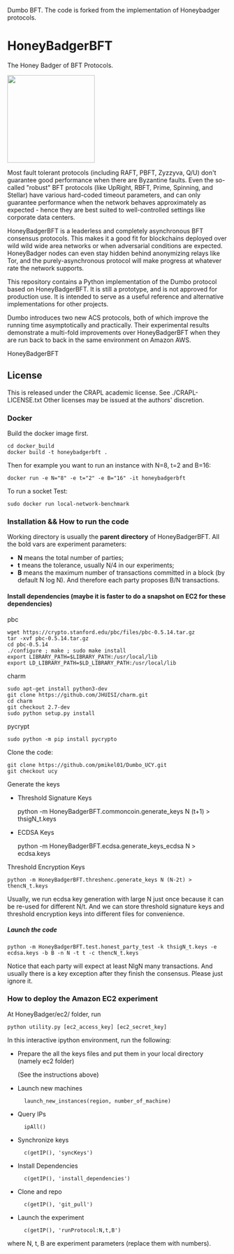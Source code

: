 Dumbo BFT. The code is forked from the implementation of Honeybadger protocols.

# HoneyBadgerBFT
The Honey Badger of BFT Protocols.

<img width=200 src="http://i.imgur.com/wqzdYl4.png"/>


Most fault tolerant protocols (including RAFT, PBFT, Zyzzyva, Q/U) don't guarantee 
good performance when there are Byzantine faults. Even the so-called "robust" BFT protocols 
(like UpRight, RBFT, Prime, Spinning, and Stellar) have various hard-coded timeout parameters, 
and can only guarantee performance when the network behaves approximately as expected - hence they 
are best suited to well-controlled settings like corporate data centers.

HoneyBadgerBFT is a leaderless and completely asynchronous BFT consensus protocols.
This makes it a good fit for blockchains deployed over wild wild wide area networks
or when adversarial conditions are expected.
HoneyBadger nodes can even stay hidden behind anonymizing relays like Tor, and
the purely-asynchronous protocol will make progress at whatever rate the
network supports.

This repository contains a Python implementation of the Dumbo protocol based on HoneyBadgerBFT.
It is still a prototype, and is not approved for production use. It is intended
to serve as a useful reference and alternative implementations for other projects.

Dumbo introduces two new ACS protocols, both of which improve the running time
asymptotically and practically. Their experimental results demonstrate a multi-fold 
improvements over HoneyBadgerBFT when they are run back to back in
the same environment on Amazon AWS.

HoneyBadgerBFT

## License
This is released under the CRAPL academic license. See ./CRAPL-LICENSE.txt
Other licenses may be issued at the authors' discretion.

### Docker

Build the docker image first.

    cd docker_build
    docker build -t honeybadgerbft .

Then for example you want to run an instance with N=8, t=2 and B=16:

    docker run -e N="8" -e t="2" -e B="16" -it honeybadgerbft
    
To run a socket Test:

    sudo docker run local-network-benchmark
    

### Installation && How to run the code

Working directory is usually the **parent directory** of HoneyBadgerBFT. All the bold vars are experiment parameters:

+ **N** means the total number of parties;
+ **t** means the tolerance, usually N/4 in our experiments;
+ **B** means the maximum number of transactions committed in a block (by default N log N). And therefore each party proposes B/N transactions.

#### Install dependencies (maybe it is faster to do a snapshot on EC2 for these dependencies)
pbc


    wget https://crypto.stanford.edu/pbc/files/pbc-0.5.14.tar.gz
    tar -xvf pbc-0.5.14.tar.gz
    cd pbc-0.5.14
    ./configure ; make ; sudo make install
    export LIBRARY_PATH=$LIBRARY_PATH:/usr/local/lib
    export LD_LIBRARY_PATH=$LD_LIBRARY_PATH:/usr/local/lib

charm


    sudo apt-get install python3-dev
    git clone https://github.com/JHUISI/charm.git
    cd charm
    git checkout 2.7-dev
    sudo python setup.py install



pycrypt


    sudo python -m pip install pycrypto

Clone the code:

    git clone https://github.com/pmikel01/Dumbo_UCY.git
    git checkout ucy

Generate the keys
+ Threshold Signature Keys

    python -m HoneyBadgerBFT.commoncoin.generate_keys N (t+1) > thsigN_t.keys

+ ECDSA Keys

    python -m HoneyBadgerBFT.ecdsa.generate_keys_ecdsa N > ecdsa.keys

Threshold Encryption Keys

    python -m HoneyBadgerBFT.threshenc.generate_keys N (N-2t) > thencN_t.keys

Usually, we run ecdsa key generation with large N just once because it can be re-used for different N/t.
And we can store threshold signature keys and threshold encryption keys into different files for convenience.

##### Launch the code
    python -m HoneyBadgerBFT.test.honest_party_test -k thsigN_t.keys -e ecdsa.keys -b B -n N -t t -c thencN_t.keys

Notice that each party will expect at least NlgN many transactions. And usually there is a key exception after they finish the consensus. Please just ignore it.

### How to deploy the Amazon EC2 experiment

At HoneyBadger/ec2/ folder, run

    python utility.py [ec2_access_key] [ec2_secret_key]

In this interactive ipython environment, run the following:

+ Prepare the all the keys files and put them in your local directory (namely ec2 folder)
	
	(See the instructions above)

+ Launch new machines
        
        launch_new_instances(region, number_of_machine)

+ Query IPs

        ipAll()

+ Synchronize keys
    
        c(getIP(), 'syncKeys')

+ Install Dependencies
    
        c(getIP(), 'install_dependencies')

+ Clone and repo

    	c(getIP(), 'git_pull')

+ Launch the experiment

    	c(getIP(), 'runProtocol:N,t,B')
where N, t, B are experiment parameters (replace them with numbers).



